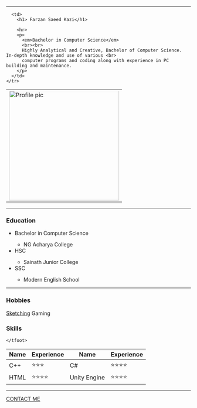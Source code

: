 <!DOCTYPE html>
<html lang="en" dir="ltr">

<head>
  <meta charset="utf-8">
  <title>Resume</title>
</head>

<body>

  <hr>
  <table>
    <tr>
      <td>
        <img src="https://pbs.twimg.com/profile_images/1072691033035735040/CAm9uSkj.jpg" alt="Profile pic" height="300" width="300">
      </td>

      <td>
        <h1> Farzan Saeed Kazi</h1>

        <hr>
        <p>
          <em>Bachelor in Computer Science</em>
          <br><br>
          Highly Analytical and Creative, Bachelor of Computer Science. In-depth knowledge and use of various <br>
          computer programs and coding along with experience in PC building and maintenance.
        </p>
      </td>
    </tr>
  </table>

  <hr>

  <h3>Education</h3>
  <ul>
    <li>Bachelor in Computer Science</li>
    <ul>
      <li>NG Acharya College</li>
    </ul>
    <li>HSC</li>
    <ul>
      <li>Sainath Junior College</li>
    </ul>
    <li>SSC</li>
    <ul>
      <li>Modern English School</li>
    </ul>
  </ul>
  <hr>
  <h3>Hobbies</h3>
  <p>
    <a href="https://www.instagram.com/its_just_.bunny/?hl=en">Sketching</a>
    Gaming
  </p>
  <h3>Skills</h3>
  <table cellspacing="10">
    <thead>
      <tr>
        <th>Name</th>
        <th>Experience</th>
        <th>Name</th>
        <th>Experience</th>
      </tr>
    </thead>
    <tbody>
      <tr>
        <td>C++</td>
        <td>⭐⭐⭐</td>
        <td>C#</td>
        <td>⭐⭐⭐⭐</td>
      </tr>
      <tr>
        <td>HTML</td>
        <td>⭐⭐⭐⭐</td>
        <td>Unity Engine</td>
        <td>⭐⭐⭐⭐</td>
      </tr>
    </tbody>
    <tfoot>

    </tfoot>
  </table>

  <hr>
</body>
<footer>
  <a href="Contact Me.html">CONTACT ME</a>
</footer>

</html>
